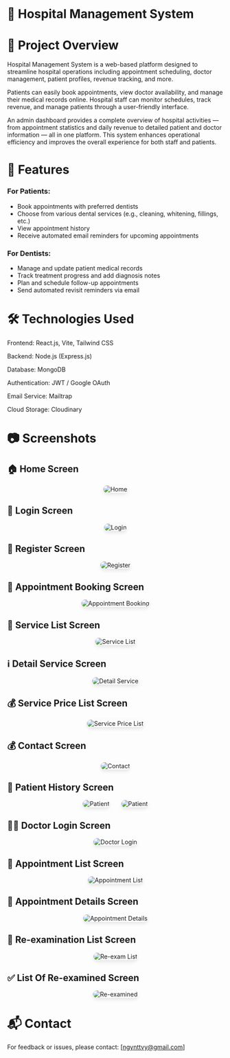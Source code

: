 
# 🏥 Hospital Management System
# 📌 Project Overview

Hospital Management System is a web-based platform designed to streamline hospital operations including appointment scheduling, doctor management, patient profiles, revenue tracking, and more.

Patients can easily book appointments, view doctor availability, and manage their medical records online. Hospital staff can monitor schedules, track revenue, and manage patients through a user-friendly interface.

An admin dashboard provides a complete overview of hospital activities — from appointment statistics and daily revenue to detailed patient and doctor information — all in one platform. This system enhances operational efficiency and improves the overall experience for both staff and patients.

# 🚀 Features

### For Patients:
- Book appointments with preferred dentists
- Choose from various dental services (e.g., cleaning, whitening, fillings, etc.)
- View appointment history
- Receive automated email reminders for upcoming appointments

### For Dentists:
- Manage and update patient medical records
- Track treatment progress and add diagnosis notes
- Plan and schedule follow-up appointments
- Send automated revisit reminders via email

# 🛠️ Technologies Used

Frontend: React.js, Vite, Tailwind CSS

Backend: Node.js (Express.js)

Database: MongoDB

Authentication: JWT / Google OAuth

Email Service: Mailtrap

Cloud Storage: Cloudinary

# 📷 Screenshots

## 🏠 Home Screen
<p align="center">
  <img src="https://github.com/user-attachments/assets/9b7dfaf8-f6e7-4db7-a752-dd79810c265a" alt="Home" style="max-width: 80%; border-radius: 12px; box-shadow: 0 4px 8px rgba(0,0,0,0.1);" />
</p>

## 🔐 Login Screen
<p align="center">
  <img src="https://github.com/user-attachments/assets/0983dfa1-eaaf-487f-b267-f52d0d7b3961" alt="Login" style="max-width: 80%; border-radius: 12px; box-shadow: 0 4px 8px rgba(0,0,0,0.1);" />
</p>

## 📝 Register Screen
<p align="center"> 
  <img src="https://github.com/user-attachments/assets/24623bd7-1cf3-496c-b462-80fc5bb0231b" alt="Register" style="max-width: 80%; border-radius: 12px; box-shadow: 0 4px 8px rgba(0,0,0,0.1);" /> 
</p>

## 🧾 Appointment Booking Screen
<p align="center">
  <img src="https://github.com/user-attachments/assets/ab367363-bcbf-49c9-8461-118c486cd92a" alt="Appointment Booking" style="max-width: 80%; border-radius: 12px; box-shadow: 0 4px 8px rgba(0,0,0,0.1);" />
</p>

## 🦷 Service List Screen
<p align="center"> 
  <img src="https://github.com/user-attachments/assets/c8552e94-945d-4735-8492-20e29fe18bb6" alt="Service List" style="max-width: 80%; border-radius: 12px; box-shadow: 0 4px 8px rgba(0,0,0,0.1);" /> 
</p>

## ℹ️ Detail Service Screen
<p align="center"> 
  <img src="https://github.com/user-attachments/assets/40cd9a63-8a9f-4869-bde3-2619d6aa341a"  alt="Detail Service"  style="max-width: 80%; border-radius: 12px; box-shadow: 0 4px 8px rgba(0,0,0,0.1);" /> 
</p>

## 💰 Service Price List Screen
<p align="center"> 
  <img src="https://github.com/user-attachments/assets/2b2973c6-b111-471a-86bb-4337c95a4d09" alt="Service Price List" style="max-width: 80%; border-radius: 12px; box-shadow: 0 4px 8px rgba(0,0,0,0.1);" /> 
</p>

## 💰 Contact Screen
<p align="center"> 
  <img src="https://github.com/user-attachments/assets/155c05e9-8826-4f8d-ab4a-a3315f80be34" alt="Contact" style="max-width: 80%; border-radius: 12px; box-shadow: 0 4px 8px rgba(0,0,0,0.1);" /> 
</p>

## 📄 Patient History Screen
<p align="center">
  <img src="https://github.com/user-attachments/assets/689d3284-9c17-4a70-8160-b377664feb01" alt="Patient" style="max-width: 80%; border-radius: 12px; box-shadow: 0 4px 8px rgba(0,0,0,0.1);" />
  &nbsp;&nbsp;&nbsp;&nbsp;&nbsp;
  <img src="https://github.com/user-attachments/assets/92e53a0b-19dd-4262-be20-d976aa884c36" alt="Patient " style="max-width: 80%; border-radius: 12px; box-shadow: 0 4px 8px rgba(0,0,0,0.1);"" />
</p>

## 👨‍⚕️ Doctor Login Screen
<p align="center">
 <img src="https://github.com/user-attachments/assets/5077a5ba-47d9-4c5a-a54f-82b8a45f0209" alt="Doctor Login" style="max-width: 80%; border-radius: 12px; box-shadow: 0 4px 8px rgba(0,0,0,0.1);">
</p>

## 📃 Appointment List Screen
<p align="center">
 <img src="https://github.com/user-attachments/assets/00efd1cf-9cdf-4656-9a49-358b70f3cc5e" alt="Appointment List" style="max-width: 80%; border-radius: 12px; box-shadow: 0 4px 8px rgba(0,0,0,0.1);">
</p>

## 📑 Appointment Details Screen
<p align="center">
 <img src="https://github.com/user-attachments/assets/9f246793-2d5f-4916-8e36-88bc8edcc82a" alt="Appointment Details" style="max-width: 80%; border-radius: 12px; box-shadow: 0 4px 8px rgba(0,0,0,0.1);">
</p>

## 🔄 Re-examination List Screen
<p align="center">
 <img src="https://github.com/user-attachments/assets/b920d6b8-1629-4629-839a-bddd2a421b77" alt="Re-exam List" style="max-width: 80%; border-radius: 12px; box-shadow: 0 4px 8px rgba(0,0,0,0.1);">
</p>

## ✅ List Of Re-examined Screen
<p align="center">
 <img src="https://github.com/user-attachments/assets/8bb29660-6306-4458-9510-de2a1c71efde" alt="Re-examined" style="max-width: 80%; border-radius: 12px; box-shadow: 0 4px 8px rgba(0,0,0,0.1);">
</p>

# 📬 Contact
For feedback or issues, please contact: [ngynttvy@gmail.com]
